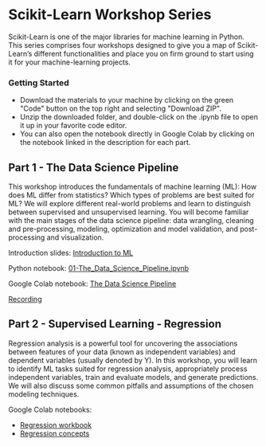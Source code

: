 # Scikit-Learn Workshop Series
Scikit-Learn is one of the major libraries for machine learning in Python. This series comprises four workshops designed to give you a map of Scikit-Learn’s different functionalities and place you on firm ground to start using it for your machine-learning projects. 

### Getting Started

-   Download the materials to your machine by clicking on the green "Code" button on the top right and selecting "Download ZIP".
-   Unzip the downloaded folder, and double-click on the .ipynb file to open it up in your favorite code editor.
-  You can also open the notebook directly in Google Colab by clicking on the notebook linked in the description for each part.

## Part 1 - The Data Science Pipeline
This workshop introduces the fundamentals of machine learning (ML): How does ML differ from statistics? Which types of problems are best suited for ML? We will explore different real-world problems and learn to distinguish between supervised and unsupervised learning. You will become familiar with the main stages of the data science pipeline: data wrangling, cleaning and pre-processing, modeling, optimization and model validation, and post-processing and visualization.

Introduction slides: [Introduction to ML](https://github.com/nuitrcs/scikit-learn-workshop/blob/main/01%20-%20Introduction%20to%20ML.pdf)

Python notebook: [01-The_Data_Science_Pipeline.ipynb](https://github.com/nuitrcs/scikit-learn-workshop/blob/main/01-The_Data_Science_Pipeline.ipynb)

Google Colab notebook: [The Data Science Pipeline](https://colab.research.google.com/github/nuitrcs/scikit-learn-workshop/blob/main/01-The_Data_Science_Pipeline.ipynb)

[Recording](https://northwestern.zoom.us/rec/share/jaCMnI7XaBJ1Pdl-42XRfcZUxOkAbwYmoHBFZwvicfdNom7kRxucvoPaWTinrXW5.uAg5IN0bBqV507Sw)

## Part 2 - Supervised Learning - Regression
Regression analysis is a powerful tool for uncovering the associations between features of your data (known as independent variables) and dependent variables (usually denoted by Y). In this workshop, you will learn to identify ML tasks suited for regression analysis, appropriately process independent variables, train and evaluate models, and generate predictions. We will also discuss some common pitfalls and assumptions of the chosen modeling techniques. 

Google Colab notebooks: 
 - [Regression workbook](https://colab.research.google.com/github/nuitrcs/scikit-learn-workshop/blob/main/02-Regression_workbook.ipynb)
 - [Regression concepts](https://colab.research.google.com/github/nuitrcs/scikit-learn-workshop/blob/main/02-Regression_concepts.ipynb)
